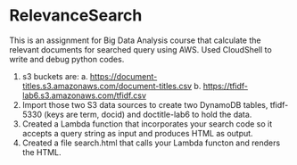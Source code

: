 # RelevanceSearch
This is an assignment for Big Data Analysis course that calculate the relevant documents for searched query using AWS. Used CloudShell to write and debug python codes.

1. s3 buckets are:
  a. https://document-titles.s3.amazonaws.com/document-titles.csv
  b. https://tfidf-lab6.s3.amazonaws.com/tfidf.csv
2. Import those two S3 data sources to create two DynamoDB tables, tfidf-5330 (keys are term, docid) and doctitle-lab6 to
hold the data. 
3. Created a Lambda function that incorporates your search code so it accepts a query string as input and produces HTML as output.
4. Created a file search.html that calls your Lambda functon and renders the HTML.
